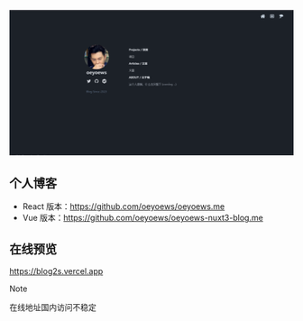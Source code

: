 ![banner](./assets/img/01.png)

## 个人博客

* React 版本：https://github.com/oeyoews/oeyoews.me
* Vue 版本：https://github.com/oeyoews/oeyoews-nuxt3-blog.me

## 在线预览

https://blog2s.vercel.app

> [!NOTE]
> 在线地址国内访问不稳定

<!-- ## 问题

* layout, route 不支持热加载
* use chinese title
* 使用 nuxtpage 共享页面

## Links

* https://www.youtube.com/watch?v=wW1gePu3Wl8


## TODO

* 中文路由
* toc
* 嵌套路由
* 传参
* xxx.post
* loadmore
* use degit to get content
* usehead xx  | xxx
* issue comment body
* 重复代码组件封装 -->